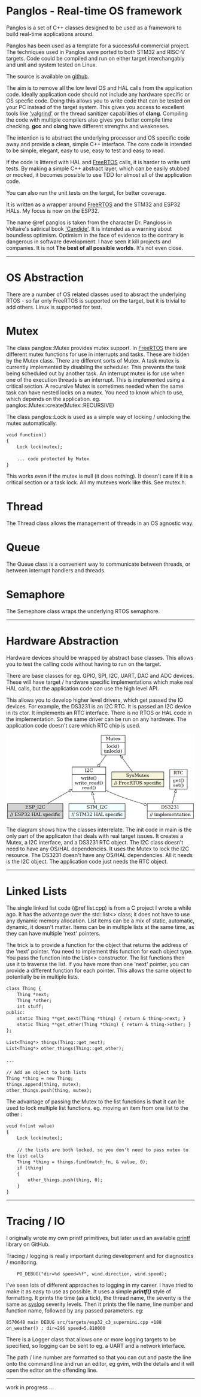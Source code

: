 

# Panglos - Real-time OS framework

Panglos is a set of C++ classes 
designed to be used as a framework to build real-time applications around.

Panglos has been used as a template for a successful commercial project. 
The techniques used in Panglos were ported to both STM32 and RISC-V targets.
Code could be compiled and run on either target interchangably and unit and system tested on Linux.

The source is available on [github](https://github.com/DaveBerkeley/panglos).

The aim is to remove all the low level OS and HAL calls from the application code.
Ideally application code should not 
include any hardware specific or OS specfic code.
Doing this allows you to write code that can be tested on your PC instead of the target system. This gives you access to excellent tools like 
['valgrind'](https://valgrind.org/) or the thread sanitizer capabilities of __clang__. Compiling the code with multiple compilers also gives you better compile time checking. __gcc__ and __clang__ have different strengths and weakneses.

The intention is to abstract the underlying processor and OS specific code away 
and provide a clean, simple C++ interface.
The core code is intended to be simple, elegant, easy to use, easy to test and easy to read.

If the code is littered with HAL and [FreeRTOS][1] calls, it is harder to write unit tests.
By making a simple C++ abstract layer, which can be easily stubbed or mocked,
it becomes possible to use TDD for almost all of the application code.

You can also run the unit tests on the target, for better coverage.

It is written as a wrapper around [FreeRTOS][1] 
and the STM32 and ESP32 HALs. My focus is now on the ESP32.

The name @ref panglos is taken from the character Dr. Pangloss in Voltaire's satirical book ['Candide'](https://en.wikipedia.org/wiki/Candide).
It is intended as a warning about boundless optimism.
Optimism in the face of evidence to the contrary is dangerous in software development.
I have seen it kill projects and companies.
It is not __The best of all possible worlds__. It's not even close.

----
OS Abstraction
====

There are a number of OS related classes used to absract the underlying RTOS - so far only FreeRTOS is supported on the target, but it is trivial to add others. Linux is supported for test.

Mutex
====

The class panglos::Mutex provides mutex support. In [FreeRTOS][1] there are 
different mutex functions for use in interrupts and tasks. These are hidden by the Mutex class.
There are different sorts of Mutex. 
A task mutex is currently implemented by disabling the scheduler.
This prevents the task being scheduled out by another task.
An interrupt mutex is for use when one of the execution threads is an interrupt.
This is implemented using a critical section.
A recursive Mutex is sometimes needed when the same task can have nested locks on a mutex.
You need to know which to use, which depends on the application. 
eg. panglos::Mutex::create(Mutex::RECURSIVE) 

The class panglos::Lock is used as a simple way of locking / unlocking the mutex
automatically.

    void function()
    {
        Lock lock(mutex);

        ... code protected by Mutex
    }

This works even if the mutex is null (it does nothing).
It doesn't care if it is a critical section or a task lock.
All my mutexes work like this. See mutex.h.

Thread
====

The Thread class allows the management of threads in an OS agnostic way.

Queue
====

The Queue class is a convenient way to communicate between threads, or between interrupt handlers and threads.

Semaphore
====

The Semephore class wraps the underlying RTOS semaphore.

----

Hardware Abstraction
====

Hardware devices should be wrapped by abstract base classes. This allows you to test the calling code without having to run on the target.

There are base classes for eg. GPIO, SPI, I2C, UART, DAC and ADC devices.
These will have target / hardware specific implementations which make real HAL calls,
but the application code can use the high level API.

This allows you to develop higher level drivers, which get passed the IO devices. For example, the DS3231 is an I2C RTC. It is passed an I2C device in its ctor. It implements an RTC interface. There is no RTOS or HAL code in the implementation. So the same driver can be run on any hardware. The application code doesn't care which RTC chip is used.

![RTC class diagram](images/mutex.png)

The diagram shows how the classes interrelate. The init code in main is the only
part of the applicaton that deals with real target issues. It creates a Mutex, a I2C interface,
and a DS3231 RTC object. The I2C class doesn't need to have any OS/HAL dependencies. It uses the Mutex to lock the I2C resource. The DS3231 doesn't have any OS/HAL dependencies. All it needs is the I2C object. The application code just needs the RTC object.

----

Linked Lists
===

The single linked list code (@ref list.cpp) is from a C project I wrote a while ago. 
It has the advantage over the std::list<> class; it does not have to use any dynamic memory allocation.
List items can be a mix of static, automatic, dynamic, it doesn't matter. Items can be in multiple
lists at the same time, as they can have multiple 'next' pointers.

The trick is to provide a function for the object that returns the address of the 'next' pointer.
You need to implement this function for each object type. You pass the function into the List<> constructor. The list functions then use it to traverse the list. If you have more than one 'next' pointer, you can provide
a different function for each pointer.
This allows the same object to potentially be in multiple lists.

    class Thing {
        Thing *next;
        Thing *other;
        int stuff;
    public:
        static Thing **get_next(Thing *thing) { return & thing->next; }
        static Thing **get_other(Thing *thing) { return & thing->other; }
    };

    List<Thing*> things(Thing::get_next);
    List<Thing*> other_things(Thing::get_other);

    ...

    // Add an object to both lists
    Thing *thing = new Thing;
    things.append(thing, mutex);
    other_things.push(thing, mutex);

The advantage of passing the Mutex to the list functions is that it can be used to lock multiple list functions. eg. moving an item from one list to the other :

    void fn(int value)
    {
        Lock lock(mutex);

        // the lists are both locked, so you don't need to pass mutex to the list calls
        Thing *thing = things.find(match_fn, & value, 0);
        if (thing)
        {
            other_things.push(thing, 0);
        }
    }

----

Tracing / IO
====

I originally wrote my own printf primitives, but later used an available 
[printf](https://github.com/eyalroz/printf) library on GitHub.

Tracing / logging is really important during development and for diagnostics / monitoring.

        PO_DEBUG("dir=%d speed=%f", wind.direction, wind.speed);

I've seen lots of different approaches to logging in my career. I have tried to make it as easy to use as possible. It uses a simple ___printf()___ style of formatting. It prints the time (as a tick), the thread name, the severity is 
the same as [syslog](https://en.wikipedia.org/wiki/Syslog) severity levels.
Then it prints the file name, line number and function name, followed by any passed parameters. eg:

    8570648 main DEBUG src/targets/esp32_c3_supermini.cpp +188 on_weather() : dir=296 speed=5.810000

There is a Logger class that allows one or more logging targets to be specified, so logging can be sent to eg. a UART and a network interface.

The path / line number are formatted so that you can cut and paste the line onto the command line and run an editor, eg gvim, with the details and it will open the editor on the offending line.

----

work in progress ...

[1]: https://www.freertos.org/        "FreeRTOS"
